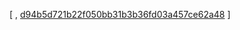 [
, [d94b5d721b22f050bb31b3b36fd03a457ce62a48](https://github.com/facebook/facebook-android-sdk/odd-code//commit/d94b5d721b22f050bb31b3b36fd03a457ce62a48)
]